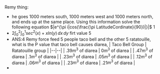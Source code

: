 Remy thing:
 - he goes 1000 meters south, 1000 meters west and 1000 meters north, and ends up at the same place. Using this information solve the following equation $|e^{\pi i|cos(\frac{\pi LatitudeCordinate}{90})|}|$  1
 - 2$\int_{0}^{2} \int_{0}^{1} sec^2(x)+xln(y) \,dx \,dy$ firt value 5
 - ANS:4 Remy force feed 5 people taco bell and the other 5 ratatouille, what is the P value that taco bell causes diarea,
| Taco Bell Group | Ratatouille group |
|--|--|
| .39$m^3$ of diarea | 0$m^3$ of diarea |
| .47$m^3$ of diarea | .1$m^3$ of diarea |
| .23$m^3$ of diarea | .05$m^3$ of diarea |
| .12$m^3$ of diarea | .06$m^3$ of diarea |
| .23$m^3$ of diarea | .21$m^3$ of diarea |
 -  


<!--stackedit_data:
eyJoaXN0b3J5IjpbLTE2MDY5MzgzNjEsLTI1MjY4NzE3NiwtND
c2NTM2NDI1LC03MjgzNTI3MTYsLTE4MzA4OTg5OTMsOTIyMjI3
OTMzLDY2Njk4NTg5NCwtODMzMzEwNjYsLTEyNzExMjk2NjMsLT
E5Mjg3MDM3NzNdfQ==
-->